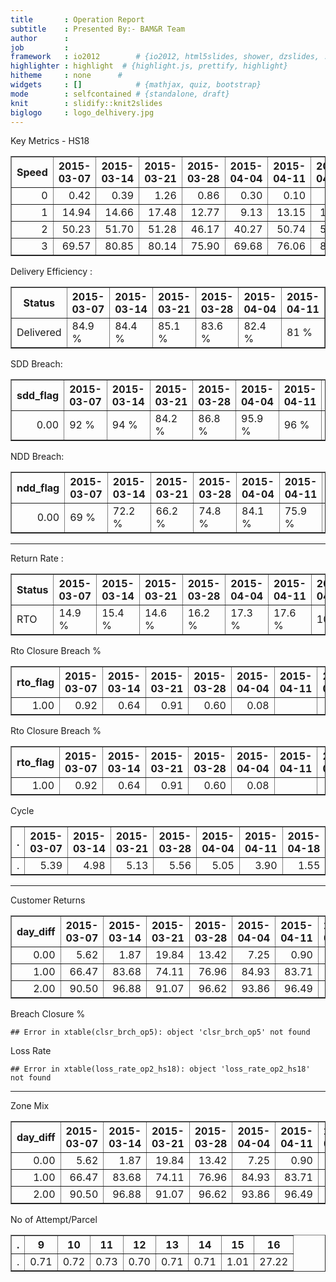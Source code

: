 ```yaml
---
title       : Operation Report
subtitle    : Presented By:- BAM&R Team
author      :
job         : 
framework   : io2012        # {io2012, html5slides, shower, dzslides, ...}
highlighter : highlight  # {highlight.js, prettify, highlight}
hitheme     : none      # 
widgets     : []            # {mathjax, quiz, bootstrap}
mode        : selfcontained # {standalone, draft}
knit        : slidify::knit2slides
biglogo     : logo_delhivery.jpg
---
```

  





Key Metrics - HS18
<!-- html table generated in R 3.1.3 by xtable 1.7-4 package -->
<!-- Wed Apr 22 20:17:01 2015 -->
<table border=1>
<tr> <th> Speed </th> <th> 2015-03-07 </th> <th> 2015-03-14 </th> <th> 2015-03-21 </th> <th> 2015-03-28 </th> <th> 2015-04-04 </th> <th> 2015-04-11 </th> <th> 2015-04-18 </th> <th> 2015-04-25 </th>  </tr>
  <tr> <td align="right">   0 </td> <td align="right"> 0.42 </td> <td align="right"> 0.39 </td> <td align="right"> 1.26 </td> <td align="right"> 0.86 </td> <td align="right"> 0.30 </td> <td align="right"> 0.10 </td> <td align="right"> 0.13 </td> <td align="right"> 0.49 </td> </tr>
  <tr> <td align="right">   1 </td> <td align="right"> 14.94 </td> <td align="right"> 14.66 </td> <td align="right"> 17.48 </td> <td align="right"> 12.77 </td> <td align="right"> 9.13 </td> <td align="right"> 13.15 </td> <td align="right"> 12.03 </td> <td align="right"> 100.00 </td> </tr>
  <tr> <td align="right">   2 </td> <td align="right"> 50.23 </td> <td align="right"> 51.70 </td> <td align="right"> 51.28 </td> <td align="right"> 46.17 </td> <td align="right"> 40.27 </td> <td align="right"> 50.74 </td> <td align="right"> 50.96 </td> <td align="right">  </td> </tr>
  <tr> <td align="right">   3 </td> <td align="right"> 69.57 </td> <td align="right"> 80.85 </td> <td align="right"> 80.14 </td> <td align="right"> 75.90 </td> <td align="right"> 69.68 </td> <td align="right"> 76.06 </td> <td align="right"> 81.95 </td> <td align="right">  </td> </tr>
   </table>
Delivery Efficiency :
<!-- html table generated in R 3.1.3 by xtable 1.7-4 package -->
<!-- Wed Apr 22 20:17:02 2015 -->
<table border=1>
<tr> <th> Status </th> <th> 2015-03-07 </th> <th> 2015-03-14 </th> <th> 2015-03-21 </th> <th> 2015-03-28 </th> <th> 2015-04-04 </th> <th> 2015-04-11 </th> <th> 2015-04-18 </th> <th> 2015-04-25 </th>  </tr>
  <tr> <td> Delivered </td> <td> 84.9 % </td> <td> 84.4 % </td> <td> 85.1 % </td> <td> 83.6 % </td> <td> 82.4 % </td> <td> 81 % </td> <td> 61.3 % </td> <td> 2.6 % </td> </tr>
   </table>
SDD Breach:
<!-- html table generated in R 3.1.3 by xtable 1.7-4 package -->
<!-- Wed Apr 22 20:17:02 2015 -->
<table border=1>
<tr> <th> sdd_flag </th> <th> 2015-03-07 </th> <th> 2015-03-14 </th> <th> 2015-03-21 </th> <th> 2015-03-28 </th> <th> 2015-04-04 </th> <th> 2015-04-11 </th> <th> 2015-04-18 </th> <th> 2015-04-25 </th>  </tr>
  <tr> <td align="right"> 0.00 </td> <td> 92 % </td> <td> 94 % </td> <td> 84.2 % </td> <td> 86.8 % </td> <td> 95.9 % </td> <td> 96 % </td> <td> 96.1 % </td> <td> 100 % </td> </tr>
   </table>
NDD Breach:
<!-- html table generated in R 3.1.3 by xtable 1.7-4 package -->
<!-- Wed Apr 22 20:17:02 2015 -->
<table border=1>
<tr> <th> ndd_flag </th> <th> 2015-03-07 </th> <th> 2015-03-14 </th> <th> 2015-03-21 </th> <th> 2015-03-28 </th> <th> 2015-04-04 </th> <th> 2015-04-11 </th> <th> 2015-04-18 </th> <th> 2015-04-25 </th>  </tr>
  <tr> <td align="right"> 0.00 </td> <td> 69 % </td> <td> 72.2 % </td> <td> 66.2 % </td> <td> 74.8 % </td> <td> 84.1 % </td> <td> 75.9 % </td> <td> 80.8 % </td> <td>  </td> </tr>
   </table>

--- 

Return Rate :
<!-- html table generated in R 3.1.3 by xtable 1.7-4 package -->
<!-- Wed Apr 22 20:17:02 2015 -->
<table border=1>
<tr> <th> Status </th> <th> 2015-03-07 </th> <th> 2015-03-14 </th> <th> 2015-03-21 </th> <th> 2015-03-28 </th> <th> 2015-04-04 </th> <th> 2015-04-11 </th> <th> 2015-04-18 </th> <th> 2015-04-25 </th>  </tr>
  <tr> <td> RTO </td> <td> 14.9 % </td> <td> 15.4 % </td> <td> 14.6 % </td> <td> 16.2 % </td> <td> 17.3 % </td> <td> 17.6 % </td> <td> 10 % </td> <td> 0.4 % </td> </tr>
   </table>
Rto Closure Breach %
<!-- html table generated in R 3.1.3 by xtable 1.7-4 package -->
<!-- Wed Apr 22 20:17:02 2015 -->
<table border=1>
<tr> <th> rto_flag </th> <th> 2015-03-07 </th> <th> 2015-03-14 </th> <th> 2015-03-21 </th> <th> 2015-03-28 </th> <th> 2015-04-04 </th> <th> 2015-04-11 </th> <th> 2015-04-18 </th>  </tr>
  <tr> <td align="right"> 1.00 </td> <td align="right"> 0.92 </td> <td align="right"> 0.64 </td> <td align="right"> 0.91 </td> <td align="right"> 0.60 </td> <td align="right"> 0.08 </td> <td align="right">  </td> <td align="right">  </td> </tr>
   </table>
Rto Closure Breach %
<!-- html table generated in R 3.1.3 by xtable 1.7-4 package -->
<!-- Wed Apr 22 20:17:02 2015 -->
<table border=1>
<tr> <th> rto_flag </th> <th> 2015-03-07 </th> <th> 2015-03-14 </th> <th> 2015-03-21 </th> <th> 2015-03-28 </th> <th> 2015-04-04 </th> <th> 2015-04-11 </th> <th> 2015-04-18 </th>  </tr>
  <tr> <td align="right"> 1.00 </td> <td align="right"> 0.92 </td> <td align="right"> 0.64 </td> <td align="right"> 0.91 </td> <td align="right"> 0.60 </td> <td align="right"> 0.08 </td> <td align="right">  </td> <td align="right">  </td> </tr>
   </table>
Cycle
<!-- html table generated in R 3.1.3 by xtable 1.7-4 package -->
<!-- Wed Apr 22 20:17:02 2015 -->
<table border=1>
<tr> <th> . </th> <th> 2015-03-07 </th> <th> 2015-03-14 </th> <th> 2015-03-21 </th> <th> 2015-03-28 </th> <th> 2015-04-04 </th> <th> 2015-04-11 </th> <th> 2015-04-18 </th>  </tr>
  <tr> <td> . </td> <td align="right"> 5.39 </td> <td align="right"> 4.98 </td> <td align="right"> 5.13 </td> <td align="right"> 5.56 </td> <td align="right"> 5.05 </td> <td align="right"> 3.90 </td> <td align="right"> 1.55 </td> </tr>
   </table>

---

Customer Returns
<!-- html table generated in R 3.1.3 by xtable 1.7-4 package -->
<!-- Wed Apr 22 20:17:03 2015 -->
<table border=1>
<tr> <th> day_diff </th> <th> 2015-03-07 </th> <th> 2015-03-14 </th> <th> 2015-03-21 </th> <th> 2015-03-28 </th> <th> 2015-04-04 </th> <th> 2015-04-11 </th> <th> 2015-04-18 </th> <th> 2015-04-25 </th>  </tr>
  <tr> <td align="right"> 0.00 </td> <td align="right"> 5.62 </td> <td align="right"> 1.87 </td> <td align="right"> 19.84 </td> <td align="right"> 13.42 </td> <td align="right"> 7.25 </td> <td align="right"> 0.90 </td> <td align="right"> 1.59 </td> <td align="right"> 100.00 </td> </tr>
  <tr> <td align="right"> 1.00 </td> <td align="right"> 66.47 </td> <td align="right"> 83.68 </td> <td align="right"> 74.11 </td> <td align="right"> 76.96 </td> <td align="right"> 84.93 </td> <td align="right"> 83.71 </td> <td align="right"> 81.21 </td> <td align="right">  </td> </tr>
  <tr> <td align="right"> 2.00 </td> <td align="right"> 90.50 </td> <td align="right"> 96.88 </td> <td align="right"> 91.07 </td> <td align="right"> 96.62 </td> <td align="right"> 93.86 </td> <td align="right"> 96.49 </td> <td align="right"> 97.13 </td> <td align="right">  </td> </tr>
   </table>

Breach Closure %

```
## Error in xtable(clsr_brch_op5): object 'clsr_brch_op5' not found
```

Loss Rate

```
## Error in xtable(loss_rate_op2_hs18): object 'loss_rate_op2_hs18' not found
```

---

Zone Mix
<!-- html table generated in R 3.1.3 by xtable 1.7-4 package -->
<!-- Wed Apr 22 20:17:03 2015 -->
<table border=1>
<tr> <th> day_diff </th> <th> 2015-03-07 </th> <th> 2015-03-14 </th> <th> 2015-03-21 </th> <th> 2015-03-28 </th> <th> 2015-04-04 </th> <th> 2015-04-11 </th> <th> 2015-04-18 </th> <th> 2015-04-25 </th>  </tr>
  <tr> <td align="right"> 0.00 </td> <td align="right"> 5.62 </td> <td align="right"> 1.87 </td> <td align="right"> 19.84 </td> <td align="right"> 13.42 </td> <td align="right"> 7.25 </td> <td align="right"> 0.90 </td> <td align="right"> 1.59 </td> <td align="right"> 100.00 </td> </tr>
  <tr> <td align="right"> 1.00 </td> <td align="right"> 66.47 </td> <td align="right"> 83.68 </td> <td align="right"> 74.11 </td> <td align="right"> 76.96 </td> <td align="right"> 84.93 </td> <td align="right"> 83.71 </td> <td align="right"> 81.21 </td> <td align="right">  </td> </tr>
  <tr> <td align="right"> 2.00 </td> <td align="right"> 90.50 </td> <td align="right"> 96.88 </td> <td align="right"> 91.07 </td> <td align="right"> 96.62 </td> <td align="right"> 93.86 </td> <td align="right"> 96.49 </td> <td align="right"> 97.13 </td> <td align="right">  </td> </tr>
   </table>
No of Attempt/Parcel

<!-- html table generated in R 3.1.3 by xtable 1.7-4 package -->
<!-- Wed Apr 22 20:17:03 2015 -->
<table border=1>
<tr> <th> . </th> <th> 9 </th> <th> 10 </th> <th> 11 </th> <th> 12 </th> <th> 13 </th> <th> 14 </th> <th> 15 </th> <th> 16 </th>  </tr>
  <tr> <td> . </td> <td align="right"> 0.71 </td> <td align="right"> 0.72 </td> <td align="right"> 0.73 </td> <td align="right"> 0.70 </td> <td align="right"> 0.71 </td> <td align="right"> 0.71 </td> <td align="right"> 1.01 </td> <td align="right"> 27.22 </td> </tr>
   </table>
